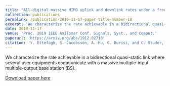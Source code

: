 ```yaml
---
title: "All-digital massive MIMO uplink and downlink rates under a fronthaul constraint"
collection: publications
permalink: /publication/2019-11-17-paper-title-number-18
excerpt: 'We characterize the rate achievable in a bidirectional quasi-static link where several user equipments communicate with a massive multiple-input multiple-output base station (BS). '
date: 2019-11-17
venue: 'Proc. 2019 IEEE Asilomar Conf. Signals, Syst., and Comput.'
paperurl: 'https://arxiv.org/abs/1912.02718'
citation: 'Y. Ettefagh, S. Jacobsson, A. Hu, G. Durisi, and C. Studer,  "All-digital massive MIMO uplink and downlink rates under a fronthaul constraint," in <i>Proc. 2019 IEEE Asilomar Conf. Signals, Syst., and Comput.</i>, Asilomar, USA, pp. 1-5, Nov. 2019.'
---
```

We characterize the rate achievable in a bidirectional quasi-static link where several user equipments communicate with a massive multiple-input multiple-output base station (BS). 

[Download paper here](https://arxiv.org/abs/1912.02718)
